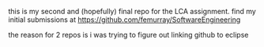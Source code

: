 this is my second and (hopefully) final repo for the LCA assignment. find my initial submissions at https://github.com/femurray/SoftwareEngineering

the reason for 2 repos is i was trying to figure out linking github to eclipse
